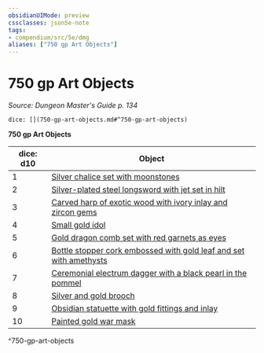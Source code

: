 ```yaml
---
obsidianUIMode: preview
cssclasses: json5e-note
tags:
- compendium/src/5e/dmg
aliases: ["750 gp Art Objects"]
---
```

# 750 gp Art Objects
*Source: Dungeon Master's Guide p. 134* 

`dice: [](750-gp-art-objects.md#^750-gp-art-objects)`

**750 gp Art Objects**

| dice: d10 | Object |
|-----------|--------|
| 1 | [Silver chalice set with moonstones](/2-Mechanics/CLI/items/silver-chalice-set-with-moonstones.md) |
| 2 | [Silver-plated steel longsword with jet set in hilt](/2-Mechanics/CLI/items/silver-plated-steel-longsword-with-jet-set-in-hilt.md) |
| 3 | [Carved harp of exotic wood with ivory inlay and zircon gems](/2-Mechanics/CLI/items/carved-harp-of-exotic-wood-with-ivory-inlay-and-zircon-gems.md) |
| 4 | [Small gold idol](/2-Mechanics/CLI/items/small-gold-idol.md) |
| 5 | [Gold dragon comb set with red garnets as eyes](/2-Mechanics/CLI/items/gold-dragon-comb-set-with-red-garnets-as-eyes.md) |
| 6 | [Bottle stopper cork embossed with gold leaf and set with amethysts](/2-Mechanics/CLI/items/bottle-stopper-cork-embossed-with-gold-leaf-and-set-with-amethysts.md) |
| 7 | [Ceremonial electrum dagger with a black pearl in the pommel](/2-Mechanics/CLI/items/ceremonial-electrum-dagger-with-a-black-pearl-in-the-pommel.md) |
| 8 | [Silver and gold brooch](/2-Mechanics/CLI/items/silver-and-gold-brooch.md) |
| 9 | [Obsidian statuette with gold fittings and inlay](/2-Mechanics/CLI/items/obsidian-statuette-with-gold-fittings-and-inlay.md) |
| 10 | [Painted gold war mask](/2-Mechanics/CLI/items/painted-gold-war-mask.md) |
^750-gp-art-objects